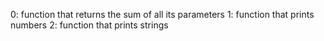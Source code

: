 0: function that returns the sum of all its parameters
1: function that prints numbers
2: function that prints strings
